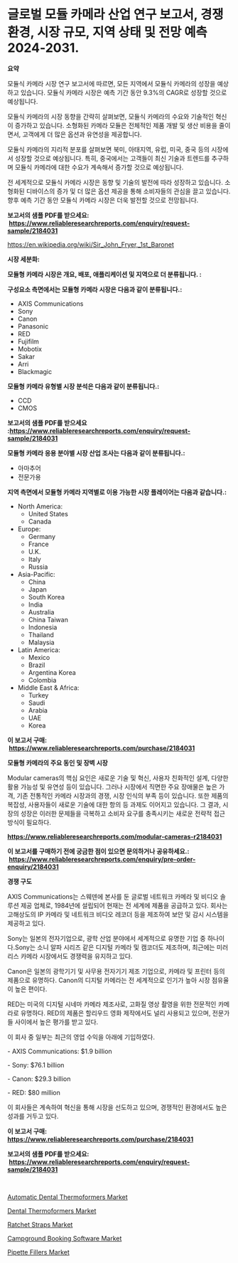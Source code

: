 <p><h1>글로벌 모듈 카메라 산업 연구 보고서, 경쟁 환경, 시장 규모, 지역 상태 및 전망 예측 2024-2031.</h1></p><p><strong>요약</strong></p>
<p><p>모듈식 카메라 시장 연구 보고서에 따르면, 모든 지역에서 모듈식 카메라의 성장을 예상하고 있습니다. 모듈식 카메라 시장은 예측 기간 동안 9.3%의 CAGR로 성장할 것으로 예상됩니다.</p><p>모듈식 카메라의 시장 동향을 간략히 살펴보면, 모듈식 카메라의 수요와 기술적인 혁신이 증가하고 있습니다. 소형화된 카메라 모듈은 전체적인 제품 개발 및 생산 비용을 줄이면서, 고객에게 더 많은 옵션과 유연성을 제공합니다.</p><p>모듈식 카메라의 지리적 분포를 살펴보면 북미, 아태지역, 유럽, 미국, 중국 등의 시장에서 성장할 것으로 예상됩니다. 특히, 중국에서는 고객들이 최신 기술과 트렌드를 추구하며 모듈식 카메라에 대한 수요가 계속해서 증가할 것으로 예상됩니다.</p><p>전 세계적으로 모듈식 카메라 시장은 동향 및 기술의 발전에 따라 성장하고 있습니다. 소형화된 디바이스의 증가 및 더 많은 옵션 제공을 통해 소비자들의 관심을 끌고 있습니다. 향후 예측 기간 동안 모듈식 카메라 시장은 더욱 발전할 것으로 전망됩니다.</p></p>
<p><strong>보고서의 샘플 PDF를 받으세요: &nbsp;<a href="https://www.reliableresearchreports.com/enquiry/request-sample/2184031">https://www.reliableresearchreports.com/enquiry/request-sample/2184031</a></strong></p>
<p><a href="https://en.wikipedia.org/wiki/Sir_John_Fryer,_1st_Baronet">https://en.wikipedia.org/wiki/Sir_John_Fryer,_1st_Baronet</a></p>
<p><strong>시장 세분화:</strong></p>
<p><strong> 모듈형 카메라 시장은 개요, 배포, 애플리케이션 및 지역으로 더 분류됩니다. :</strong></p>
<p><strong>구성요소 측면에서는 모듈형 카메라 시장은 다음과 같이 분류됩니다.:</strong></p>
<p><ul><li>AXIS Communications</li><li>Sony</li><li>Canon</li><li>Panasonic</li><li>RED</li><li>Fujifilm</li><li>Mobotix</li><li>Sakar</li><li>Arri</li><li>Blackmagic</li></ul></p>
<p><strong> 모듈형 카메라 유형별 시장 분석은 다음과 같이 분류됩니다.:</strong></p>
<p><ul><li>CCD</li><li>CMOS</li></ul></p>
<p><strong>보고서의 샘플 PDF를 받으세요 :<a href="https://www.reliableresearchreports.com/enquiry/request-sample/2184031">https://www.reliableresearchreports.com/enquiry/request-sample/2184031</a></strong></p>
<p><strong> 모듈형 카메라 응용 분야별 시장 산업 조사는 다음과 같이 분류됩니다.:</strong></p>
<p><ul><li>아마추어</li><li>전문가용</li></ul></p>
<p><strong>지역 측면에서 모듈형 카메라 지역별로 이용 가능한 시장 플레이어는 다음과 같습니다.:</strong></p>
<p><ul>
    <li>
        North America:
        <ul>
            <li>United States</li>
            <li>Canada</li>
        </ul>
    </li>
    <li>
        Europe:
        <ul>
            <li>Germany</li>
            <li>France</li>
            <li>U.K.</li>
            <li>Italy</li>
            <li>Russia</li>
        </ul>
    </li>
    <li>
        Asia-Pacific:
        <ul>
            <li>China</li>
            <li>Japan</li>
            <li>South Korea</li>
            <li>India</li>
            <li>Australia</li>
            <li>China Taiwan</li>
            <li>Indonesia</li>
            <li>Thailand</li>
            <li>Malaysia</li>
        </ul>
    </li>
    <li>
        Latin America:
        <ul>
            <li>Mexico</li>
            <li>Brazil</li>
            <li>Argentina Korea</li>
            <li>Colombia</li>
        </ul>
    </li>
    <li>
        Middle East & Africa:
        <ul>
            <li>Turkey</li>
            <li>Saudi</li>
            <li>Arabia</li>
            <li>UAE</li>
            <li>Korea</li>
        </ul>
    </li>
    </ul></p>
<p><strong>이 보고서 구매: &nbsp;<a href="https://www.reliableresearchreports.com/purchase/2184031">https://www.reliableresearchreports.com/purchase/2184031</a></strong></p>
<p><strong>모듈형 카메라의 주요 동인 및 장벽 시장</strong></p>
<p><p>Modular cameras의 핵심 요인은 새로운 기술 및 혁신, 사용자 친화적인 설계, 다양한 활용 가능성 및 유연성 등이 있습니다. 그러나 시장에서 직면한 주요 장애물은 높은 가격, 기존 전통적인 카메라 시장과의 경쟁, 시장 인식의 부족 등이 있습니다. 또한 제품의 복잡성, 사용자들이 새로운 기술에 대한 항의 등 과제도 이어지고 있습니다. 그 결과, 시장의 성장은 이러한 문제들을 극복하고 소비자 요구를 충족시키는 새로운 전략적 접근 방식이 필요하다.</p></p>
<p><strong><a href="https://www.reliableresearchreports.com/modular-cameras-r2184031">https://www.reliableresearchreports.com/modular-cameras-r2184031</a></strong></p>
<p><strong>이 보고서를 구매하기 전에 궁금한 점이 있으면 문의하거나 공유하세요.: &nbsp;<a href="https://www.reliableresearchreports.com/enquiry/pre-order-enquiry/2184031">https://www.reliableresearchreports.com/enquiry/pre-order-enquiry/2184031</a></strong></p>
<p><strong>경쟁 구도</strong></p>
<p><p>AXIS Communications는 스웨덴에 본사를 둔 글로벌 네트워크 카메라 및 비디오 솔루션 제공 업체로, 1984년에 설립되어 현재는 전 세계에 제품을 공급하고 있다. 회사는 고해상도의 IP 카메라 및 네트워크 비디오 레코더 등을 제조하여 보안 및 감시 시스템을 제공하고 있다. </p><p>Sony는 일본의 전자기업으로, 광학 산업 분야에서 세계적으로 유명한 기업 중 하나이다.Sony는 소니 알파 시리즈 같은 디지털 카메라 및 캠코더도 제조하며, 최근에는 미러리스 카메라 시장에서도 경쟁력을 유지하고 있다.</p><p>Canon은 일본의 광학기기 및 사무용 전자기기 제조 기업으로, 카메라 및 프린터 등의 제품으로 유명하다. Canon의 디지털 카메라는 전 세계적으로 인기가 높아 시장 점유율이 높은 편이다.</p><p>RED는 미국의 디지털 시네마 카메라 제조사로, 고화질 영상 촬영을 위한 전문적인 카메라로 유명하다. RED의 제품은 할리우드 영화 제작에서도 널리 사용되고 있으며, 전문가들 사이에서 높은 평가를 받고 있다.</p><p>이 회사 중 일부는 최근의 영업 수익을 아래에 기입하였다.</p><p>- AXIS Communications: $1.9 billion</p><p>- Sony: $76.1 billion</p><p>- Canon: $29.3 billion</p><p>- RED: $80 million</p><p>이 회사들은 계속하여 혁신을 통해 시장을 선도하고 있으며, 경쟁적인 환경에서도 높은 성과를 거두고 있다.</p></p>
<p><strong>이 보고서 구매: &nbsp; <a href="https://www.reliableresearchreports.com/purchase/2184031">https://www.reliableresearchreports.com/purchase/2184031</a></strong></p>
<p><strong>보고서의 샘플 PDF를 받으세요: &nbsp;<a href="https://www.reliableresearchreports.com/enquiry/request-sample/2184031">https://www.reliableresearchreports.com/enquiry/request-sample/2184031</a></strong><strong></strong></p>
<p>&nbsp;</p>
<p><p><a href="https://github.com/SheilaBruen2023/Market-Research-Report-List-2/blob/main/automatic-dental-thermoformers-market.md">Automatic Dental Thermoformers Market</a></p><p><a href="https://github.com/arionmp/Market-Research-Report-List-4/blob/main/dental-thermoformers-market.md">Dental Thermoformers Market</a></p><p><a href="https://medium.com/@stephaniewynterk14/ratchet-straps-market-research-report-market-forecast-and-growth-prospects-with-a-steady-cagr-of-9e8ea2399700">Ratchet Straps Market</a></p><p><a href="https://issuu.com/reportprime-2/docs/campground-booking-software-market-size-2030.pptx">Campground Booking Software Market</a></p><p><a href="https://medium.com/@shawnsmithv6981/pipette-fillers-market-size-share-trends-analysis-report-by-end-use-volumetric-1cae8c9facf6">Pipette Fillers Market</a></p></p>